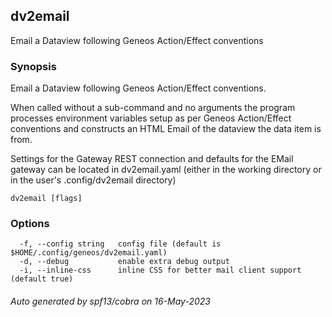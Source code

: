 ## dv2email

Email a Dataview following Geneos Action/Effect conventions

### Synopsis


Email a Dataview following Geneos Action/Effect conventions.

When called without a sub-command and no arguments the program
processes environment variables setup as per Geneos Action/Effect
conventions and constructs an HTML Email of the dataview the data
item is from.

Settings for the Gateway REST connection and defaults for the EMail
gateway can be located in dv2email.yaml (either in the working
directory or in the user's .config/dv2email directory)
	

```
dv2email [flags]
```

### Options

```
  -f, --config string   config file (default is $HOME/.config/geneos/dv2email.yaml)
  -d, --debug           enable extra debug output
  -i, --inline-css      inline CSS for better mail client support (default true)
```

###### Auto generated by spf13/cobra on 16-May-2023
